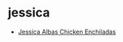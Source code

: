 # jessica

 * [Jessica Albas Chicken Enchiladas](index/j/jessica-albas-chicken-enchiladas-232349.json)
